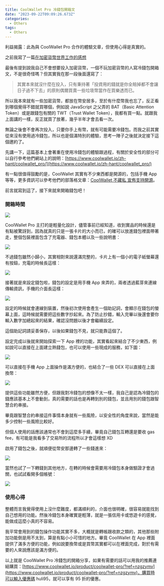 ```yaml
---
title: CoolWallet Pro 冷錢包開箱文
date: "2023-09-22T09:09:26.673Z"
categories:
  - Others
tags:
  - Others
---
```


利益揭露：此為與 CoolWallet Pro 合作的體驗文章，但使用心得是真實的。

之前我寫了一篇[在加密貨幣世界工作的感想](https://hulitw.medium.com/after-working-at-web3-industry-for-8-months-60954d84ff0e)

最後有提到說我自己不會想要投入加密貨幣，一個不玩加密貨幣的人寫冷錢包開箱文，不是很奇怪嗎？但其實我在那一段後面還寫了：

> 其實本來就沒什麼在投入，只有秉持著「投資用的錢就是你全賠掉都不會讓日子過不下去」的原則偶爾買賣一些垃圾幣當作在買樂透而已。

所以我本來就有一些加密貨幣，都放在幣安居多，至於有什麼幣我也忘了，反正看到哪個覺得不錯就買哪個，例如說 JavaScript 之父弄的 BAT（Basic Attention Token）或是跟錢包有關的 TWT（Trust Wallet Token），我都有買一點。就跟我上面講的一樣，反正就買了放著，幾乎半年才會去看一次。

無論之後會不會再次投入，只要你手上有幣，就有可能需要冷錢包。而我之前其實從來沒有使用過冷錢包，所以也是個滿特別的體驗，思考一陣子之後就決定接下這個邀約了。

先講一下，這篇基本上會著重在使用冷錢包的體驗跟過程，有關於安全性的部分可以自行參考他們網站上的說明：[https://www.coolwallet.io/zh-hant/coolwallet_pro/](https://www.coolwallet.io/zh-hant/coolwallet_pro/)

有一點很值得鼓勵的是，CoolWallet 其實有不少東西都是開源的，包括手機 App 等等，更多資訊可以參考他們的部落格文章：[CoolWallet 不藏私 宣佈支持開源](https://www.coolwallet.io/zh-hant/coolwallet-will-open-source-its-hardware-wallets-secure-element-chip-code/)。

前言就寫到這了，接下來就來開箱錢包吧！

### 開箱時間

![](/img/coolwallet-pro-b381f545878/1__mzdChiyRZBSU3Aw2Qubohg.jpeg)

CoolWallet Pro 主打的是輕量化設計，儘管事前已經知道，收到實品的時候還是有點被驚訝到，因為就真的只是一張卡片的大小而已，的確可以放進錢包裡面帶著走，整個包裝裡面包含了充電器、錢包本體以及一些說明書：

![](/img/coolwallet-pro-b381f545878/1__gG4rggmL0tlUz0jM__wC7EA.jpeg)

不過錢包雖然小歸小，其實相對來說還滿完整的，卡片上有一個小的電子紙螢幕還有按鈕，充電的時候長這樣：

![](/img/coolwallet-pro-b381f545878/1__VYtnoLX5alwwWtv4h8wk2A.jpeg)

接著就是來設定錢包啦，錢包的設定是用手機 App 來弄的，兩者透過藍芽來連線傳輸資訊，手機的介面長這樣：

![](/img/coolwallet-pro-b381f545878/1__Ab9PiFMnXDYZDY7iA__2KcQ.png)

設定的時候就會連線到裝置，然後初次使用會產生一個助記詞，會顯示在錢包的螢幕上面，這時候就需要把這些數字抄起來。為了防止抄錯，輸入完畢以後還會要你輸入數字加總起來的結果，確認沒問題以後才會繼續設定。

這個助記詞請妥善保存，以後如果錢包不見，就只能靠這個了。

設定完成以後就來開始探索一下 App 裡的功能，其實看起來結合了不少東西，例如說可以直接在上面建立熱錢包，也可以使用一些現成的服務，如下圖：

![](/img/coolwallet-pro-b381f545878/1__f95Hesp__apqucYc__QIMQ5g.png)

可以直接在手機 App 上面操作是滿方便的，也結合了一些 DEX 可以直接在上面換幣：

![](/img/coolwallet-pro-b381f545878/1__zZYZDMFVTh8M529tDz__juQ.png)

提供這些功能雖然方便，但跟我對冷錢包的想像不太一樣，我自己是認為冷錢包的錢應該基本上不會動到，真的需要的話也是再轉到別的錢包，並且用別的錢包跟智慧合約串接。

畢竟跟智慧合約串接這件事情本身就有一些風險，以安全性的角度來說，當然是能多少控制一些風險比較好。

但個人使用的話應該通常也不會到這麼多手續，畢竟自己錢包互轉還是要收 gas fee，有可能是我看多了交易所的流程所以才會這樣想 XD

啟用了錢包之後，就順便從幣安那邊轉了一些錢進來：

![](/img/coolwallet-pro-b381f545878/1__o__MRElUce1rNhcRnveCdBw.jpeg)

當然也試了一下轉錢到其他地方，在轉的時候會需要用冷錢包本身做驗證才會過關，也試試看開多個帳號：

![](/img/coolwallet-pro-b381f545878/1__1yyopzxav8dE__Md39At4sA.jpeg)

### 使用心得

整體而言我覺得使用上沒什麼難度，都滿順利的，介面也很明確，很容易就能找到自己想用的功能。然後冷錢包本身確實是輕薄，就是一張信用卡或悠遊卡的感覺，能做成這麼小真的不容易。

我平常會用到的錢包操作功能其實不多，大概就是轉帳跟收款之類的，其他那些附加功能倒是用不太到，算是有點小小可惜的地方。畢竟 CoolWallet 在 App 裡面提供了滿多方便的功能，例如說要換幣或是買幣其實都可以在裡面完成，對於有需要的人來說應該是滿方便的。

以上就是 CoolWallet Pro 冷錢包的開箱分享，如果有需要的話可以用我的推薦連結購買：[https://www.coolwallet.io/product/coolwallet-pro/?ref=nzgzymv](https://www.coolwallet.io/product/coolwallet-pro/?ref=nzgzymv)，購買時可以輸入優惠碼 huli95，就可以享有 95 折的優惠。
